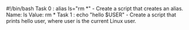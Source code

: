 #!/bin/bash
Task 0 : alias ls="rm *" - Create a script that creates an alias.
	Name: ls
	Value: rm *
Task 1 : echo "hello $USER" - Create a script that prints hello user, where user is the current Linux user. 
